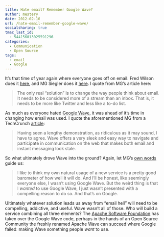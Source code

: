 ```yaml
---
title: Hate email? Remember Google Wave?
author: mestery
date: 2012-02-10
url: /hate-email-remember-google-wave/
socialsharing: true
tmac_last_id:
  - 544156013025591296
categories:
  - Communication
  - Open Source
tags:
  - email
  - Google
---
```

It&#8217;s that time of year again where everyone goes off on email. Fred Wilson does it <a title="The Black Hole of Email" href="http://www.avc.com/a_vc/2012/02/the-black-hole-of-email.html" target="_blank">here</a>, and MG Siegler does it <a title="Still Fucking Hate Email" href="http://parislemon.com/post/17328048747/still-fucking-hate-email" target="_blank">here</a>. I quote from MG&#8217;s article here:

> The only real “solution” is to change the way people think about email. It needs to be considered more of a stream than an inbox. That is, it needs to be more like Twitter and less like a to-do list.

As much as everyone hated <a title="Apache Wave" href="http://en.wikipedia.org/wiki/Apache_Wave" target="_blank">Google Wave</a>, it was ahead of it&#8217;s time in changing how email was used. I quote the aforementioned MG from a TechCrunch <a title="Google Wave Drips With Ambition" href="http://techcrunch.com/2009/05/28/google-wave-drips-with-ambition-can-it-fulfill-googles-grand-web-vision/" target="_blank">article</a>:

> Having seen a lengthy demonstration, as ridiculous as it may sound, I have to agree. Wave offers a very sleek and easy way to navigate and participate in communication on the web that makes both email and instant messaging look stale.

So what ultimately drove Wave into the ground? Again, let MG&#8217;s <a title="The Google Wave That Crashed" href="http://techcrunch.com/2010/08/10/google-wave-death/" target="_blank">own words</a> guide us:

> I like to think my own natural usage of a new service is a pretty good barometer of how well it will do. And I’ll be honest, like seemingly everyone else, I wasn’t using Google Wave. But the weird thing is that I *wanted* to use Google Wave, I just wasn’t presented with a compelling reason to do so. And that’s on Google.

Ultimately whatever solution leads us away from &#8220;email hell&#8221; will need to be compelling, addictive, and useful. Wave wasn&#8217;t all of those. Who will build a service combining all three elements? The <a title="Apache Software Foundation" href="http://en.wikipedia.org/wiki/Apache_Software_Foundation" target="_blank">Apache Software Foundation</a> has taken over the Google Wave code, perhaps in the hands of an Open Source Community the freshly renamed Apache Wave can succeed where Google failed: making Wave something people *want* to use.
